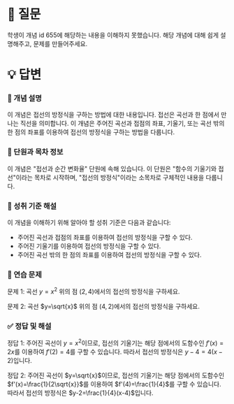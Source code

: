# 📌 질문

학생이 개념 id 655에 해당하는 내용을 이해하지 못했습니다. 해당 개념에 대해 쉽게 설명해주고, 문제를 만들어주세요.

# 💡 답변

### 🧠 개념 설명
이 개념은 접선의 방정식을 구하는 방법에 대한 내용입니다. 접선은 곡선과 한 점에서 만나는 직선을 의미합니다. 이 개념은 주어진 곡선과 접점의 좌표, 기울기, 또는 곡선 밖의 한 점의 좌표를 이용하여 접선의 방정식을 구하는 방법을 다룹니다.

### 📘 단원과 목차 정보
이 개념은 "접선과 순간 변화율" 단원에 속해 있습니다. 이 단원은 "함수의 기울기와 접선"이라는 목차로 시작하며, "접선의 방정식"이라는 소목차로 구체적인 내용을 다룹니다.

### 🎯 성취 기준 해설
이 개념을 이해하기 위해 알아야 할 성취 기준은 다음과 같습니다:
- 주어진 곡선과 접점의 좌표를 이용하여 접선의 방정식을 구할 수 있다.
- 주어진 기울기를 이용하여 접선의 방정식을 구할 수 있다.
- 주어진 곡선 밖의 한 점의 좌표를 이용하여 접선의 방정식을 구할 수 있다.

### 🧩 연습 문제
문제 1: 곡선 $y=x^2$ 위의 점 $(2,4)$에서의 접선의 방정식을 구하세요.

문제 2: 곡선 $y=\sqrt{x}$ 위의 점 $(4,2)$에서의 접선의 방정식을 구하세요.

### ✅ 정답 및 해설
정답 1: 주어진 곡선이 $y=x^2$이므로, 접선의 기울기는 해당 점에서의 도함수인 $f'(x)=2x$를 이용하여 $f'(2)=4$를 구할 수 있습니다. 따라서 접선의 방정식은 $y-4=4(x-2)$입니다.

정답 2: 주어진 곡선이 $y=\sqrt{x}$이므로, 접선의 기울기는 해당 점에서의 도함수인 $f'(x)=\frac{1}{2\sqrt{x}}$를 이용하여 $f'(4)=\frac{1}{4}$를 구할 수 있습니다. 따라서 접선의 방정식은 $y-2=\frac{1}{4}(x-4)$입니다.
